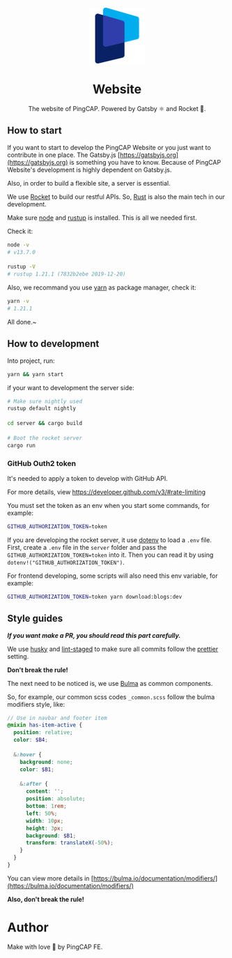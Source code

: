<p align="center">
  <img src="images/pingcap-icon.png" width="128 height="128" alt="PingCAP Logo" />
</p>
<h1 align="center">Website</h1>

<p align="center">The website of PingCAP. Powered by Gatsby ⚛️ and Rocket 🚀.</p>

## How to start

If you want to start to develop the PingCAP Website or you just want to contribute in one place.
The Gatsby.js [https://gatsbyjs.org](https://gatsbyjs.org) is something you have to know.
Because of PingCAP Website's development is highly dependent on Gatsby.js.

Also, in order to build a flexible site, a server is essential.

We use [Rocket](https://rocket.rs/) to build our restful APIs. So, [Rust](https://www.rust-lang.org/) is also
the main tech in our development.

Make sure [node](https://nodejs.org/en/) and [rustup](https://rustup.rs/) is installed. This is all we needed first.

Check it:

```sh
node -v
# v13.7.0

rustup -V
# rustup 1.21.1 (7832b2ebe 2019-12-20)
```

Also, we recommand you use [yarn](https://classic.yarnpkg.com/en/) as package manager, check it:

```sh
yarn -v
# 1.21.1
```

All done.~

## How to development

Into project, run:

```sh
yarn && yarn start
```

if your want to development the server side:

```sh
# Make sure nightly used
rustup default nightly

cd server && cargo build

# Boot the rocket server
cargo run
```

### GitHub Outh2 token

It's needed to apply a token to develop with GitHub API.

For more details, view <https://developer.github.com/v3/#rate-limiting>

You must set the token as an env when you start some commands, for example:

```sh
GITHUB_AUTHORIZATION_TOKEN=token
```

If you are developing the rocket server, it use [dotenv](https://github.com/dotenv-rs/dotenv) to load a `.env` file.
First, create a `.env` file in the `server` folder and pass the `GITHUB_AUTHORIZATION_TOKEN=token` into it.
Then you can read it by using `dotenv!("GITHUB_AUTHORIZATION_TOKEN")`.

For frontend developing, some scripts will also need this env variable, for example:

```sh
GITHUB_AUTHORIZATION_TOKEN=token yarn download:blogs:dev
```

## Style guides

**_If you want make a PR, you should read this part carefully._**

We use [husky](https://www.npmjs.com/package/husky) and [lint-staged](https://www.npmjs.com/package/lint-staged) to make sure all commits follow the [prettier](https://prettier.io/) setting.

**Don't break the rule!**

The next need to be noticed is, we use [Bulma](https://bulma.io/) as common components.

So, for example, our common scss codes `_common.scss` follow the bulma modifiers style, like:

```scss
// Use in navbar and footer item
@mixin has-item-active {
  position: relative;
  color: $B4;

  &:hover {
    background: none;
    color: $B1;

    &:after {
      content: '';
      position: absolute;
      bottom: 1rem;
      left: 50%;
      width: 10px;
      height: 3px;
      background: $B1;
      transform: translateX(-50%);
    }
  }
}
```

You can view more details in [https://bulma.io/documentation/modifiers/](https://bulma.io/documentation/modifiers/)

**Also, don't break the rule!**

# Author

Make with love 💙 by PingCAP FE.

